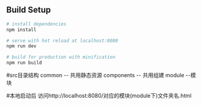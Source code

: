  
## Build Setup

``` bash
# install dependencies
npm install

# serve with hot reload at localhost:8080
npm run dev

# build for production with minification
npm run build
```

#src目录结构
common -- 共用静态资源
components -- 共用组建
module --模块

#本地启动后
访问http://localhost:8080/对应的模块(module下)文件夹名.html